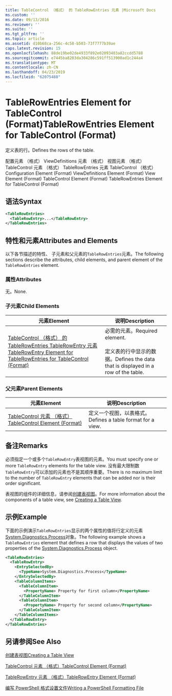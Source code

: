 ```yaml
---
title: TableControl （格式） 的 TableRowEntries 元素 |Microsoft Docs
ms.custom: ''
ms.date: 09/13/2016
ms.reviewer: ''
ms.suite: ''
ms.tgt_pltfrm: ''
ms.topic: article
ms.assetid: d10b68ca-256c-4c58-b503-73f7777b39ae
caps.latest.revision: 15
ms.openlocfilehash: 88de19be02de4933f892e02093403a82ccdd5788
ms.sourcegitcommit: e7445ba8203da304286c591ff513900ad1c244a4
ms.translationtype: MT
ms.contentlocale: zh-CN
ms.lasthandoff: 04/23/2019
ms.locfileid: "62075488"
---
```

# <a name="tablerowentries-element-for-tablecontrol-format"></a><span data-ttu-id="6f146-102">TableRowEntries Element for TableControl (Format)</span><span class="sxs-lookup"><span data-stu-id="6f146-102">TableRowEntries Element for TableControl (Format)</span></span>

<span data-ttu-id="6f146-103">定义表的行。</span><span class="sxs-lookup"><span data-stu-id="6f146-103">Defines the rows of the table.</span></span>

<span data-ttu-id="6f146-104">配置元素 （格式） ViewDefinitions 元素 （格式） 视图元素 （格式） TableControl 元素 （格式） TableRowEntries 元素 TableControl （格式）</span><span class="sxs-lookup"><span data-stu-id="6f146-104">Configuration Element (Format) ViewDefinitions Element (Format) View Element (Format) TableControl Element (Format) TableRowEntries Element for TableControl (Format)</span></span>

## <a name="syntax"></a><span data-ttu-id="6f146-105">语法</span><span class="sxs-lookup"><span data-stu-id="6f146-105">Syntax</span></span>

```xml
<TableRowEntries>
  <TableRowEntry>...</TableRowEntry>
</TableRowEntries>
```

## <a name="attributes-and-elements"></a><span data-ttu-id="6f146-106">特性和元素</span><span class="sxs-lookup"><span data-stu-id="6f146-106">Attributes and Elements</span></span>

<span data-ttu-id="6f146-107">以下各节描述的特性、 子元素和父元素的`TableRowEntries`元素。</span><span class="sxs-lookup"><span data-stu-id="6f146-107">The following sections describe the attributes, child elements, and parent element of the `TableRowEntries` element.</span></span>

### <a name="attributes"></a><span data-ttu-id="6f146-108">属性</span><span class="sxs-lookup"><span data-stu-id="6f146-108">Attributes</span></span>

<span data-ttu-id="6f146-109">无。</span><span class="sxs-lookup"><span data-stu-id="6f146-109">None.</span></span>

### <a name="child-elements"></a><span data-ttu-id="6f146-110">子元素</span><span class="sxs-lookup"><span data-stu-id="6f146-110">Child Elements</span></span>

|<span data-ttu-id="6f146-111">元素</span><span class="sxs-lookup"><span data-stu-id="6f146-111">Element</span></span>|<span data-ttu-id="6f146-112">说明</span><span class="sxs-lookup"><span data-stu-id="6f146-112">Description</span></span>|
|-------------|-----------------|
|[<span data-ttu-id="6f146-113">TableControl （格式） 的 TableRowEntries TableRowEntry 元素</span><span class="sxs-lookup"><span data-stu-id="6f146-113">TableRowEntry Element for TableRowEntries for TableControl (Format)</span></span>](./tablerowentry-element-for-tablerowentries-for-tablecontrol-format.md)|<span data-ttu-id="6f146-114">必需的元素。</span><span class="sxs-lookup"><span data-stu-id="6f146-114">Required element.</span></span><br /><br /> <span data-ttu-id="6f146-115">定义表的行中显示的数据。</span><span class="sxs-lookup"><span data-stu-id="6f146-115">Defines the data that is displayed in a row of the table.</span></span>|

### <a name="parent-elements"></a><span data-ttu-id="6f146-116">父元素</span><span class="sxs-lookup"><span data-stu-id="6f146-116">Parent Elements</span></span>

|<span data-ttu-id="6f146-117">元素</span><span class="sxs-lookup"><span data-stu-id="6f146-117">Element</span></span>|<span data-ttu-id="6f146-118">说明</span><span class="sxs-lookup"><span data-stu-id="6f146-118">Description</span></span>|
|-------------|-----------------|
|[<span data-ttu-id="6f146-119">TableControl 元素 （格式）</span><span class="sxs-lookup"><span data-stu-id="6f146-119">TableControl Element (Format)</span></span>](./tablecontrol-element-format.md)|<span data-ttu-id="6f146-120">定义一个视图，以表格式。</span><span class="sxs-lookup"><span data-stu-id="6f146-120">Defines a table format for a view.</span></span>|

## <a name="remarks"></a><span data-ttu-id="6f146-121">备注</span><span class="sxs-lookup"><span data-stu-id="6f146-121">Remarks</span></span>

<span data-ttu-id="6f146-122">必须指定一个或多个`TableRowEntry`表视图的元素。</span><span class="sxs-lookup"><span data-stu-id="6f146-122">You must specify one or more `TableRowEntry` elements for the table view.</span></span> <span data-ttu-id="6f146-123">没有最大限制数`TableRowEntry`可以添加的元素也不是其顺序重要。</span><span class="sxs-lookup"><span data-stu-id="6f146-123">There is no maximum limit to the number of `TableRowEntry` elements that can be added nor is their order significant.</span></span>

<span data-ttu-id="6f146-124">表视图的组件的详细信息，请参阅[创建表视图](./creating-a-table-view.md)。</span><span class="sxs-lookup"><span data-stu-id="6f146-124">For more information about the components of a table view, see [Creating a Table View](./creating-a-table-view.md).</span></span>

## <a name="example"></a><span data-ttu-id="6f146-125">示例</span><span class="sxs-lookup"><span data-stu-id="6f146-125">Example</span></span>

<span data-ttu-id="6f146-126">下面的示例演示`TableRowEntries`显示的两个属性的值将行定义的元素[System.Diagnostics.Process](/dotnet/api/System.Diagnostics.Process)对象。</span><span class="sxs-lookup"><span data-stu-id="6f146-126">The following example shows a `TableRowEntries` element that defines a row that displays the values of two properties of the [System.Diagnostics.Process](/dotnet/api/System.Diagnostics.Process) object.</span></span>

```xml
<TableRowEntries>
  <TableRowEntry>
    <EntrySelectedBy>
      <TypeName>System.Diagnostics.Process</TypeName>
    </EntrySelectedBy>
    <TableColumnItems>
      <TableColumnItem>
        <PropertyName> Property for first column</PropertyName>
      </TableColumnItem>
      <TableColumnItem>
        <PropertyName> Property for second column</PropertyName>
      </TableColumnItem>
    </TableColumnItems>
  </TableRowEntry>
</TableRowEntries>

```

## <a name="see-also"></a><span data-ttu-id="6f146-127">另请参阅</span><span class="sxs-lookup"><span data-stu-id="6f146-127">See Also</span></span>

[<span data-ttu-id="6f146-128">创建表视图</span><span class="sxs-lookup"><span data-stu-id="6f146-128">Creating a Table View</span></span>](./creating-a-table-view.md)

[<span data-ttu-id="6f146-129">TableControl 元素 （格式）</span><span class="sxs-lookup"><span data-stu-id="6f146-129">TableControl Element (Format)</span></span>](./tablecontrol-element-format.md)

[<span data-ttu-id="6f146-130">TableRowEntry 元素 （格式）</span><span class="sxs-lookup"><span data-stu-id="6f146-130">TableRowEntry Element (Format)</span></span>](./tablerowentry-element-for-tablerowentries-for-tablecontrol-format.md)

[<span data-ttu-id="6f146-131">编写 PowerShell 格式设置文件</span><span class="sxs-lookup"><span data-stu-id="6f146-131">Writing a PowerShell Formatting File</span></span>](./writing-a-powershell-formatting-file.md)
